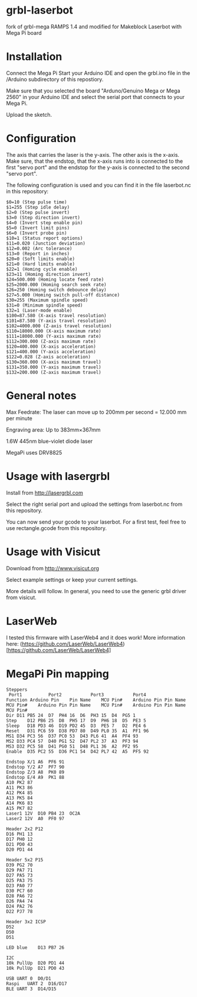 # grbl-laserbot
fork of grbl-mega RAMPS 1.4 and modified for Makeblock Laserbot with Mega Pi board


# Installation

Connect the Mega Pi
Start your Arduino IDE and open the grbl.ino file in the /Arduino subdirectory of this repostiory.

Make sure that you selected the board "Arduno/Genuino Mega or Mega 2560" in your Arduino IDE and select the serial port that connects to your Mega Pi.

Upload the sketch.

# Configuration


The axis that carries the laser is the y-axis. The other axis is the x-axis. Make sure, that the endstop, that the x-axis runs into is connected to the first "servo port" and the endstop for the y-axis is connected to the second "servo port".


The following configuration is used and you can find it in the file laserbot.nc in this repository:
```
$0=10 (Step pulse time)
$1=255 (Step idle delay)
$2=0 (Step pulse invert)
$3=0 (Step direction invert)
$4=0 (Invert step enable pin)
$5=0 (Invert limit pins)
$6=0 (Invert probe pin)
$10=1 (Status report options)
$11=0.020 (Junction deviation)
$12=0.002 (Arc tolerance)
$13=0 (Report in inches)
$20=0 (Soft limits enable)
$21=0 (Hard limits enable)
$22=1 (Homing cycle enable)
$23=11 (Homing direction invert)
$24=500.000 (Homing locate feed rate)
$25=2000.000 (Homing search seek rate)
$26=250 (Homing switch debounce delay)
$27=5.000 (Homing switch pull-off distance)
$30=255 (Maximum spindle speed)
$31=0 (Minimum spindle speed)
$32=1 (Laser-mode enable)
$100=87.580 (X-axis travel resolution)
$101=87.580 (Y-axis travel resolution)
$102=4000.000 (Z-axis travel resolution)
$110=18000.000 (X-axis maximum rate)
$111=18000.000 (Y-axis maximum rate)
$112=300.000 (Z-axis maximum rate)
$120=400.000 (X-axis acceleration)
$121=400.000 (Y-axis acceleration)
$122=0.028 (Z-axis acceleration)
$130=360.000 (X-axis maximum travel)
$131=350.000 (Y-axis maximum travel)
$132=200.000 (Z-axis maximum travel)
```


# General notes

Max Feedrate: The laser can move up to 200mm per second = 12.000 mm per minute

Engraving area: Up to 383mm×367mm

1.6W 445nm blue-violet diode laser

MegaPi uses	DRV8825		


# Usage with lasergrbl

Install from http://lasergrbl.com

Select the right serial port and upload the settings from laserbot.nc from this repository.

You can now send your gcode to your laserbot. For a first test, feel free to use rectangle.gcode from this repository.

# Usage with Visicut

Download from http://www.visicut.org

Select example settings or keep your current settings.

More details will follow. In general, you need to use the generic grbl driver from visicut.

# LaserWeb

I tested this firmware with LaserWeb4 and it does work!
More information here: (https://github.com/LaserWeb/LaserWeb4)[https://github.com/LaserWeb/LaserWeb4]


# MegaPi Pin mapping

```									
Steppers												
 Port1			Port2			Port3			Port4		
Function Arduino Pin	Pin Name	MCU Pin#	Arduino Pin	Pin Name	MCU Pin#	Arduino Pin	Pin Name	MCU Pin#	Arduino Pin	Pin Name	MCU Pin#
Dir	D11	PB5	24	D7	PH4	16	D6	PH3	15	D4	PG5	1
Step	D12	PB6	25	D8	PH5	17	D9	PH6	18	D5	PE3	5
Sleep	D18	PD3	46	D19	PD2	45	D3	PE5	7	D2	PE4	6
Reset	D31	PC6	59	D38	PD7	80	D49	PL0	35	A1	PF1	96
MS1	D34	PC3	56	D37	PC0	53	D43	PL6	41	A4	PF4	93
MS2	D33	PC4	57	D40	PG1	52	D47	PL2	37	A3	PF3	94
MS3	D32	PC5	58	D41	PG0	51	D48	PL1	36	A2	PF2	95
Enable	D35	PC2	55	D36	PC1	54	D42	PL7	42	A5	PF5	92

Endstop X/1	A6	PF6	91									
Endstop Y/2	A7	PF7	90									
Endstop Z/3	A8	PK0	89									
Endstop E/4	A9	PK1	88									
A10	PK2	87									
A11	PK3	86									
A12	PK4	85									
A13	PK5	84									
A14	PK6	83									
A15	PK7	82									
Laser1 12V	D10	PB4	23	OC2A								
Laser2 12V	A0	PF0	97									

Header 2x2 P12												
D16	PH1	13									
D17	PH0	12									
D21	PD0	43									
D20	PD1	44									

Header 5x2 P15												
D39	PG2	70									
D29	PA7	71									
D27	PA5	73									
D25	PA3	75									
D23	PA0	77									
D30	PC7	60									
D28	PA6	72									
D26	PA4	74									
D24	PA2	76									
D22	PJ7	78									

Header 3x2 ICSP												
D52											
D50											
D51											

LED blue	D13	PB7	26									

I2C												
10k PullUp	D20	PD1	44									
10k PullUp	D21	PD0	43									

USB	UART 0	D0/D1										
Raspi	UART 2	D16/D17										
BLE	UART 3	D14/D15										
```
